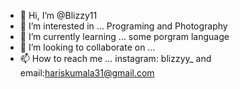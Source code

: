 - 👋 Hi, I’m @Blizzy11
- 👀 I’m interested in ... Programing and Photography
- 🌱 I’m currently learning ... some porgram language
- 💞️ I’m looking to collaborate on ... 
- 📫 How to reach me ... instagram: blizzyy_ and email:hariskumala31@gmail.com

<!---
Blizzy11/Blizzy11 is a ✨ special ✨ repository because its `README.md` (this file) appears on your GitHub profile.
You can click the Preview link to take a look at your changes.
--->
